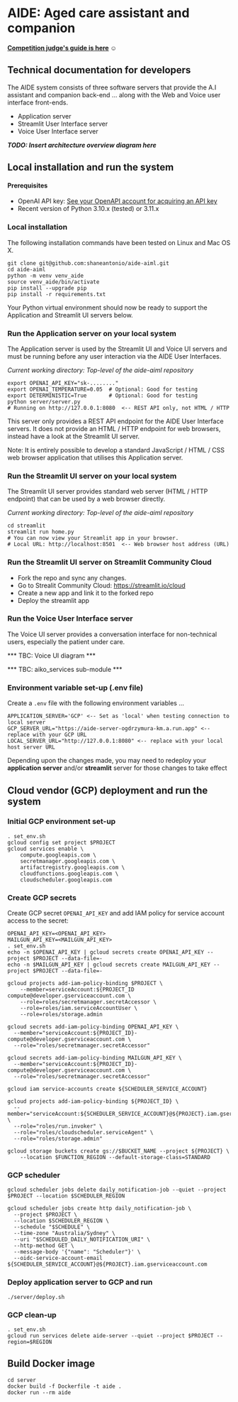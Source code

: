 # AIDE: Aged care assistant and companion

**[Competition judge's guide is here](ReadMe.md) ☺**

## Technical documentation for developers

The AIDE system consists of three software servers that provide the
A.I assistant and companion back-end ... along with the Web and Voice
user interface front-ends.

- Application server
- Streamlit User Interface server
- Voice User Interface server

***TODO: Insert architecture overview diagram here***

## Local installation and run the system

#### Prerequisites

- OpenAI API key: [See your OpenAPI account for acquiring an API key](https://platform.openai.com/api-keys)
- Recent version of Python 3.10.x (tested) or 3.11.x

### Local installation

The following installation commands have been tested on Linux and Mac OS X.

    git clone git@github.com:shaneantonio/aide-aiml.git
    cd aide-aiml
    python -m venv venv_aide
    source venv_aide/bin/activate
    pip install --upgrade pip
    pip install -r requirements.txt

Your Python virtual environment should now be ready to support the Application and Streamlit UI servers below.

### Run the Application server on your local system

The Application server is used by the Streamlit UI and Voice UI servers and must be running before any user interaction via the AIDE User Interfaces.

*Current working directory: Top-level of the aide-aiml repository*

    export OPENAI_API_KEY="sk-........"
    export OPENAI_TEMPERATURE=0.05  # Optional: Good for testing
    export DETERMINISTIC=True       # Optional: Good for testing
    python server/server.py
    # Running on http://127.0.0.1:8080  <-- REST API only, not HTML / HTTP

This server only provides a REST API endpoint for the AIDE User Interface servers.  It does not provide an HTML / HTTP endpoint for web browsers, instead have a look at the Streamlit UI server.

Note: It is entirely possible to develop a standard JavaScript / HTML / CSS web browser application that utilises this Application server.

### Run the Streamlit UI server on your local system

The Streamlit UI server provides standard web server (HTML / HTTP endpoint) that can be used by a web browser directly.

*Current working directory: Top-level of the aide-aiml repository*

    cd streamlit
    streamlit run home.py
    # You can now view your Streamlit app in your browser.
    # Local URL: http://localhost:8501  <-- Web browser host address (URL)

### Run the Streamlit UI server on Streamlit Community Cloud

- Fork the repo and sync any changes.
- Go to Strealit Community Cloud: https://streamlit.io/cloud
- Create a new app and link it to the forked repo
- Deploy the streamlit app

### Run the Voice User Interface server

The Voice UI server provides a conversation interface for non-technical users, especially the patient under care.

*** TBC: Voice UI diagram ***

*** TBC: aiko_services sub-module ***

### Environment variable set-up (.env file)

Create a `.env` file with the following environment variables ...

    APPLICATION_SERVER='GCP' <-- Set as 'local' when testing connection to local server
    GCP_SERVER_URL="https://aide-server-ogdrzymura-km.a.run.app" <-- replace with your GCP URL
    LOCAL_SERVER_URL="http://127.0.0.1:8080" <-- replace with your local host server URL

Depending upon the changes made, you may need to redeploy your **application server** and/or **streamlit** server for those changes to take effect

## Cloud vendor (GCP) deployment and run the system

### Initial GCP environment set-up

    . set_env.sh
    gcloud config set project $PROJECT
    gcloud services enable \
        compute.googleapis.com \
        secretmanager.googleapis.com \
        artifactregistry.googleapis.com \
        cloudfunctions.googleapis.com \
        cloudscheduler.googleapis.com

### Create GCP secrets

Create GCP secret `OPENAI_API_KEY` and add IAM policy for service account access to the secret:

    OPENAI_API_KEY=<OPENAI_API_KEY>
    MAILGUN_API_KEY=<MAILGUN_API_KEY>
    . set_env.sh
    echo -n $OPENAI_API_KEY | gcloud secrets create OPENAI_API_KEY --project $PROJECT --data-file=-
    echo -n $MAILGUN_API_KEY | gcloud secrets create MAILGUN_API_KEY --project $PROJECT --data-file=-

    gcloud projects add-iam-policy-binding $PROJECT \
        --member=serviceAccount:${PROJECT_ID compute@developer.gserviceaccount.com \
        --role=roles/secretmanager.secretAccessor \
        --role=roles/iam.serviceAccountUser \
        --role=roles/storage.admin

    gcloud secrets add-iam-policy-binding OPENAI_API_KEY \
      --member="serviceAccount:${PROJECT_ID}-compute@developer.gserviceaccount.com \
      --role="roles/secretmanager.secretAccessor"

    gcloud secrets add-iam-policy-binding MAILGUN_API_KEY \
      --member="serviceAccount:${PROJECT_ID}-compute@developer.gserviceaccount.com \
      --role="roles/secretmanager.secretAccessor"

    gcloud iam service-accounts create ${SCHEDULER_SERVICE_ACCOUNT}

    gcloud projects add-iam-policy-binding ${PROJECT_ID} \
      --member="serviceAccount:${SCHEDULER_SERVICE_ACCOUNT}@${PROJECT}.iam.gserviceaccount.com" \
      --role="roles/run.invoker" \
      --role="roles/cloudscheduler.serviceAgent" \
      --role="roles/storage.admin"

    gcloud storage buckets create gs://$BUCKET_NAME --project ${PROJECT} \
        --location $FUNCTION_REGION --default-storage-class=STANDARD

### GCP scheduler

    gcloud scheduler jobs delete daily_notification-job --quiet --project $PROJECT --location $SCHEDULER_REGION

    gcloud scheduler jobs create http daily_notification-job \
      --project $PROJECT \
      --location $SCHEDULER_REGION \
      --schedule "$SCHEDULE" \
      --time-zone "Australia/Sydney" \
      --uri "$SCHEDULED_DAILY_NOTIFICATION_URI" \
      --http-method GET \
      --message-body '{"name": "Scheduler"}' \
      --oidc-service-account-email ${SCHEDULER_SERVICE_ACCOUNT}@${PROJECT}.iam.gserviceaccount.com

### Deploy application server to GCP and run

    ./server/deploy.sh

### GCP clean-up

    . set_env.sh
    gcloud run services delete aide-server --quiet --project $PROJECT --region=$REGION

## Build Docker image

    cd server
    docker build -f Dockerfile -t aide .
    docker run --rm aide
